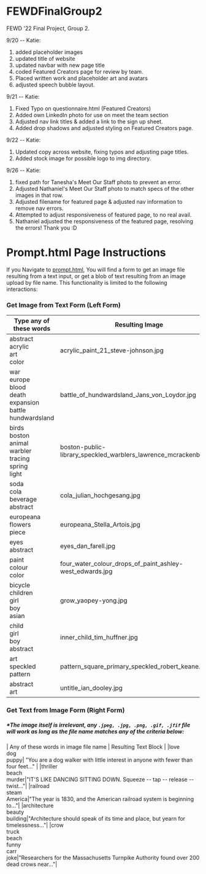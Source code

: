 # FEWDFinalGroup2

FEWD '22 Final Project, Group 2.

9/20 -- Katie:

1. added placeholder images
2. updated title of website
3. updated navbar with new page title
4. coded Featured Creators page for review by team.
5. Placed written work and placeholder art and avatars
6. adjusted speech bubble layout.

9/21 -- Katie:

1. Fixed Typo on questionnaire.html (Featured Creators)
2. Added own LinkedIn photo for use on meet the team section
3. Adjusted nav link titles & added a link to the sign up sheet.
4. Added drop shadows and adjusted styling on Featured Creators page.

9/22 -- Katie:

1. Updated copy across website, fixing typos and adjusting page titles.
2. Added stock image for possible logo to img directory.

9/26 -- Katie:

1. fixed path for Tanesha's Meet Our Staff photo to prevent an error.
2. Adjusted Nathaniel's Meet Our Staff photo to match specs of the other images in that row.
3. Adjusted filename for featured page & adjusted nav information to remove nav errors.
4. Attempted to adjust responsiveness of featured page, to no real avail.
5. Nathaniel adjusted the responsiveness of the featured page, resolving the errors! Thank you :D

# Prompt.html Page Instructions

If you Navigate to [prompt.html](prompt.html), You will find a form to get an image file resulting from a text input,
or get a blob of text resulting from an image upload by file name. This functionality is limited to the following
interactions:

### Get Image from Text Form (Left Form)

| Type any of these words                                                             | Resulting Image                                                   |
| ----------------------------------------------------------------------------------- | ----------------------------------------------------------------- |
| abstract<br />acrylic<br />art<br />color                                           | acrylic_paint_21_steve-johnson.jpg                                |
| war<br />europe<br />blood<br />death<br />expansion<br />battle<br />hundwardsland | battle_of_hundwardsland_Jans_von_Loydor.jpg                       |
| birds<br />boston<br />animal<br />warbler<br />tracing<br />spring<br />light      | boston-public-library_speckled_warblers_lawrence_mcrackenbire.jpg |
| soda<br />cola<br />beverage<br />abstract                                          | cola_julian_hochgesang.jpg                                        |
| europeana<br />flowers<br />piece                                                   | europeana_Stella_Artois.jpg                                       |
| eyes<br />abstract                                                                  | eyes_dan_farell.jpg                                               |
| paint<br />colour<br />color                                                        | four_water_colour_drops_of_paint_ashley-west_edwards.jpg          |
| bicycle<br />children<br />girl<br />boy<br />asian                                 | grow_yaopey-yong.jpg                                              |
| child<br />girl<br />boy<br />abstract                                              | inner_child_tim_huffner.jpg                                       |
| art<br />speckled<br />pattern                                                      | pattern_square_primary_speckled_robert_keane.jpg                  |
| abstract<br/>art                                                                    | untitle_ian_dooley.jpg                                            |

### Get Text from Image Form (Right Form)

##### \*The image itself is irrelevant, any `.jpeg, .jpg, .png, .gif, .jfif` file will work as long as the file name matches any of the criteria below:

| Any of these words in image file name | Resulting Text Block |
|love<br/>dog<br/>puppy| "You are a dog walker with little interest in anyone with fewer than four feet..." |
|thriller<br/>beach<br/>murder|"IT'S LIKE DANCING SITTING DOWN. Squeeze -- tap -- release -- twist..."|
|railroad<br/>steam<br/>America|"The year is 1830, and the American railroad system is beginning to..."|
|architecture<br/>beauty<br/>building|"Architecture should speak of its time and place, but yearn for timelessness..."|
|crow<br/>truck<br/>beach<br/>funny<br/>carr<br/>joke|"Researchers for the Massachusetts Turnpike Authority found over 200 dead crows near..."|
